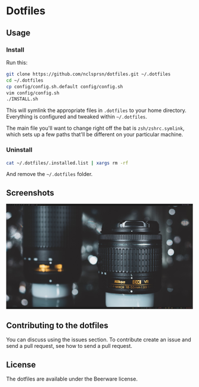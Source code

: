 # Dotfiles

## Usage

### Install

Run this:

```sh
git clone https://github.com/nclsprsn/dotfiles.git ~/.dotfiles
cd ~/.dotfiles
cp config/config.sh.default config/config.sh
vim config/config.sh
./INSTALL.sh
```

This will symlink the appropriate files in `.dotfiles` to your home directory.
Everything is configured and tweaked within `~/.dotfiles`.

The main file you'll want to change right off the bat is `zsh/zshrc.symlink`,
which sets up a few paths that'll be different on your particular machine.

### Uninstall

```sh
cat ~/.dotfiles/.installed.list | xargs rm -rf
```

And remove the `~/.dotfiles` folder.

## Screenshots

![Screenshot desktop](./docs/screenshot_example.png "Screenshot desktop")

## Contributing to the dotfiles

You can discuss using the issues section. To contribute create an issue and send a pull request, see how to send a pull request.

## License

The dotfiles are available under the Beerware license.
